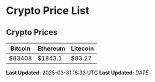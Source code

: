 # Crypto Price List

## Crypto Prices
| Bitcoin | Ethereum | Litecoin |
| ------- | -------- | -------- |
| $83408 | $1843.1 | $83.27 |
**Last Updated:** 2025-03-31 16:33 UTC
**Last Updated:** $DATE$
